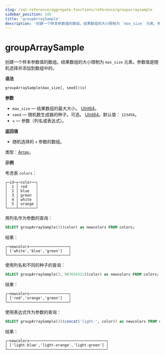 ```yaml
---
slug: /sql-reference/aggregate-functions/reference/grouparraysample
sidebar_position: 145
title: 'groupArraySample'
description: '创建一个样本参数值的数组。结果数组的大小限制为 `max_size` 元素。参数值是随机选择并添加到数组中的。'
---
```



# groupArraySample

创建一个样本参数值的数组。结果数组的大小限制为 `max_size` 元素。参数值是随机选择并添加到数组中的。

**语法**

``` sql
groupArraySample(max_size[, seed])(x)
```

**参数**

- `max_size` — 结果数组的最大大小。 [UInt64](../../data-types/int-uint.md)。
- `seed` — 随机数生成器的种子。可选。 [UInt64](../../data-types/int-uint.md)。默认值： `123456`。
- `x` — 参数（列名或表达式）。

**返回值**

- 随机选择的 `x` 参数的数组。

类型：[Array](../../data-types/array.md)。

**示例**

考虑表 `colors`：

``` text
┌─id─┬─color──┐
│  1 │ red    │
│  2 │ blue   │
│  3 │ green  │
│  4 │ white  │
│  5 │ orange │
└────┴────────┘
```

用列名作为参数的查询：

``` sql
SELECT groupArraySample(3)(color) as newcolors FROM colors;
```

结果：

```text
┌─newcolors──────────────────┐
│ ['white','blue','green']   │
└────────────────────────────┘
```

使用列名和不同的种子的查询：

``` sql
SELECT groupArraySample(3, 987654321)(color) as newcolors FROM colors;
```

结果：

```text
┌─newcolors──────────────────┐
│ ['red','orange','green']   │
└────────────────────────────┘
```

使用表达式作为参数的查询：

``` sql
SELECT groupArraySample(3)(concat('light-', color)) as newcolors FROM colors;
```

结果：

```text
┌─newcolors───────────────────────────────────┐
│ ['light-blue','light-orange','light-green'] │
└─────────────────────────────────────────────┘
```
